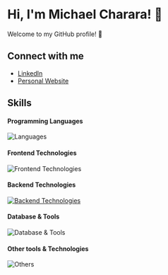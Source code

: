 # Hi, I'm Michael Charara! 👋

Welcome to my GitHub profile! 🌟

## Connect with me
- [LinkedIn](https://www.linkedin.com/in/michael-charara/)
- [Personal Website](https://www.netdevmike.com)

## Skills

#### Programming Languages
![Languages](https://skillicons.dev/icons?i=c,cpp,js,go,python,java,swift,kotlin,nextjs,nodejs,r&perline=5)

#### Frontend Technologies
![Frontend Technologies](https://skillicons.dev/icons?i=react,angular,next,html,css,tailwind)

#### Backend Technologies
[![Backend Technologies](https://skillicons.dev/icons?i=aws,azure,gcp,django,flask,kubernetes,jenkins,docker,redis,terraform&perline=4)](https://skillicons.dev)

#### Database & Tools
![Database & Tools](https://skillicons.dev/icons?i=mysql,mongodb,bitbucket,jira)

#### Other tools & Technologies
![Others](https://skillicons.dev/icons?i=git,github,markdown,ansible,blender,netlify,vercel,vscode,figma,githubactions,gitlab,postman,unity&perline=5)




